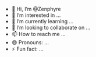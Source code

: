 - 👋 Hi, I’m @Zenphyre
- 👀 I’m interested in ...
- 🌱 I’m currently learning ...
- 💞️ I’m looking to collaborate on ...
- 📫 How to reach me ...
- 😄 Pronouns: ...
- ⚡ Fun fact: ...

<!---
Zenphyre/Zenphyre is a ✨ special ✨ repository because its `README.md` (this file) appears on your GitHub profile.
You can click the Preview link to take a look at your changes.
--->
